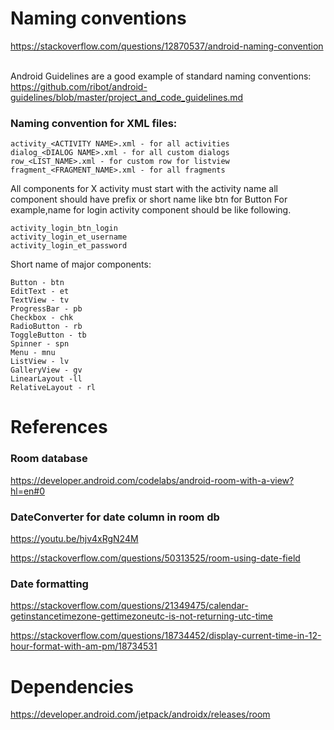 # Naming conventions
https://stackoverflow.com/questions/12870537/android-naming-convention

<br>Android Guidelines are a good example of standard naming conventions:
<br>https://github.com/ribot/android-guidelines/blob/master/project_and_code_guidelines.md
### Naming convention for XML files:

```text
activity_<ACTIVITY NAME>.xml - for all activities
dialog_<DIALOG NAME>.xml - for all custom dialogs
row_<LIST_NAME>.xml - for custom row for listview
fragment_<FRAGMENT_NAME>.xml - for all fragments
```
All components for X activity must start with the activity name all component should have prefix or short name like btn for Button For example,name for login activity component should be like following.
```text
activity_login_btn_login
activity_login_et_username
activity_login_et_password
```
Short name of major components:
```text
Button - btn
EditText - et
TextView - tv
ProgressBar - pb
Checkbox - chk
RadioButton - rb
ToggleButton - tb
Spinner - spn
Menu - mnu
ListView - lv
GalleryView - gv
LinearLayout -ll
RelativeLayout - rl
```


# References

### Room database
https://developer.android.com/codelabs/android-room-with-a-view?hl=en#0

### DateConverter for date column in room db
https://youtu.be/hjv4xRgN24M

https://stackoverflow.com/questions/50313525/room-using-date-field

### Date formatting
https://stackoverflow.com/questions/21349475/calendar-getinstancetimezone-gettimezoneutc-is-not-returning-utc-time

https://stackoverflow.com/questions/18734452/display-current-time-in-12-hour-format-with-am-pm/18734531

# Dependencies
https://developer.android.com/jetpack/androidx/releases/room
